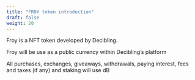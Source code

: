 ```yaml
---
title: "FROY token introduction"
draft: false
weight: 20
---
```


Froy is a NFT token developed by Decibling.

Froy will be use as a public currency within Decibling’s platform

All purchases, exchanges, giveaways, withdrawals, paying interest, fees and taxes (if any) and staking will use dB
